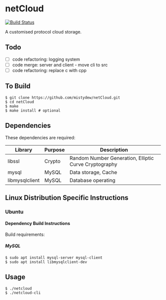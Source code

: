 # netCloud

[![Build Status](https://travis-ci.org/mistydew/netCloud.svg?branch=master)](https://travis-ci.org/mistydew/netCloud)

A customised protocol cloud storage.

## Todo

- [ ] code refactoring: logging system
- [ ] code merge: server and client - move cli to src
- [ ] code refactoring: replace c with cpp

## To Build

```
$ git clone https://github.com/mistydew/netCloud.git
$ cd netCloud
$ make
$ make install # optional
```

## Dependencies

These dependencies are required:

Library        | Purpose | Description
---------------|---------|-------------
libssl         | Crypto  | Random Number Generation, Elliptic Curve Cryptography
mysql          | MySQL   | Data storage, Cache
libmysqlclient | MySQL   | Database operating

## Linux Distribution Specific Instructions

### Ubuntu

#### Dependency Build Instructions

Build requirements:

##### MySQL

```
$ sudo apt install mysql-server mysql-client
$ sudo apt install libmysqlclient-dev
```

## Usage

```
$ ./netcloud
$ ./netcloud-cli
```
